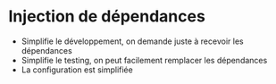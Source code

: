 # Injection de dépendances

* Simplifie le développement, on demande juste à recevoir les dépendances
* Simplifie le testing, on peut facilement remplacer les dépendances
* La configuration est simplifiée
